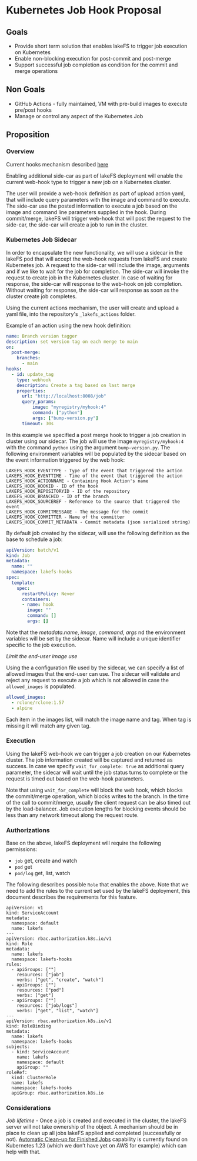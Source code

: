 # Kubernetes Job Hook Proposal

## Goals

- Provide short term solution that enables lakeFS to trigger job execution on Kubernetes
- Enable non-blocking execution for post-commit and post-merge
- Support successful job completion as condition for the commit and merge operations


## Non Goals

- GitHub Actions - fully maintained, VM with pre-build images to execute pre/post hooks
- Manage or control any aspect of the Kubernetes Job


## Proposition


### Overview

Current hooks mechanism described [here](https://docs.lakefs.io/setup/hooks.html)

Enabling additional side-car as part of lakeFS deployment will enable the current web-hook type to trigger a new job on a Kubernetes cluster.

The user will provide a web-hook definition as part of upload action yaml, that will include query parameters with the image and command to execute. The side-car use the posted information to execute a job based on the image and command line parameters supplied in the hook.
During commit/merge, lakeFS will trigger web-hook that will post the request to the side-car, the side-car will create a job to run in the cluster.


### Kubernetes Job Sidecar

In order to encapsulate the new functionality, we will use a sidecar in the lakeFS pod that will accept the web-hook requests from lakeFS and create Kubernetes job.
A request to the side-car will include the image, arguments and if we like to wait for the job for completion.
The side-car will invoke the request to create job in the Kubernetes cluster.
In case of waiting for response, the side-car will response to the web-hook on job completion.
Without waiting for response, the side-car will response as soon as the cluster create job completes.

Using the current actions mechanism, the user will create and upload a yaml file, into the repository's `_lakefs_actions` folder.

Example of an action using the new hook definition:

```yaml
name: Branch version tagger
description: set version tag on each merge to main
on:
  post-merge:
    branches:
      - main
hooks:
  - id: update_tag
    type: webhook
    description: Create a tag based on last merge
    properties:
      url: "http://localhost:8008/job"
      query_params:
          image: "myregistry/myhook:4"
          command: ["python"]
          args: ["bump-version.py"]
      timeout: 30s
```

In this example we specified a post merge hook to trigger a job creation in cluster using our sidecar.
The job will use the image `myregistry/myhook:4` with the command `python` using the argument `bump-version.py`.
The following environment variables will be populated by the sidecar based on the event information triggered by the web hook:

```
LAKEFS_HOOK_EVENTTYPE - Type of the event that triggered the action
LAKEFS_HOOK_EVENTTIME - Time of the event that triggered the action
LAKEFS_HOOK_ACTIONNAME - Containing Hook Action's name
LAKEFS_HOOK_HOOKID - ID of the hook
LAKEFS_HOOK_REPOSITORYID - ID of the repository
LAKEFS_HOOK_BRANCHID - ID of the branch
LAKEFS_HOOK_SOURCEREF - Reference to the source that triggered the event
LAKEFS_HOOK_COMMITMESSAGE - The message for the commit
LAKEFS_HOOK_COMMITTER - Name of the committer
LAKEFS_HOOK_COMMIT_METADATA - Commit metadata (json serialized string)
```

By default job created by the sidecar, will use the following definition as the base to schedule a job:

```yaml
apiVersion: batch/v1
kind: Job
metadata:
  name: ""
  namespace: lakefs-hooks
spec:
  template:
    spec:
      restartPolicy: Never
      containers:
      - name: hook
        image: ""
        command: []
        args: []
```

Note that the _metadata.name_, _image_, _command_, _args_ nd the environment variables will be set by the sidecar.
Name will include a unique identifier specific to the job execution.

*Limit the end-user image use*

Using the a configuration file used by the sidecar, we can specify a list of allowed images that the end-user can use. The sidecar will validate and reject any request to execute a job which is not allowed in case the `allowed_images` is populated.

```yaml
allowed_images:
  - rclone/rclone:1.57
  - alpine
```

Each item in the images list, will match the image name and tag. When tag is missing it will match any given tag.


### Execution

Using the lakeFS web-hook we can trigger a job creation on our Kubernetes cluster.
The job information created will be captured and returned as success.
In case we specify `wait_for_complete: true` as additional query parameter, the sidecar will wait until the job status turns to complete or the request is timed out based on the web-hook parameters.

Note that using `wait_for_complete` will block the web hook, which blocks the commit/merge operation, which blocks writes to the branch. In the time of the call to commit/merge, usually the client request can be also timed out by the load-balancer. Job execution lengths for blocking events should be less than any network timeout along the request route.


### Authorizations

Base on the above, lakeFS deployment will require the following permissions:

- `job` get, create and watch
- `pod` get
- `pod/log` get, list, watch

The following describes possible `Role` that enables the above.
Note that we need to add the rules to the current set used by the lakeFS deployment, this document describes the requirements for this feature.

```
apiVersion: v1
kind: ServiceAccount
metadata:
  namespace: default
  name: lakefs
---
apiVersion: rbac.authorization.k8s.io/v1
kind: Role
metadata:
  name: lakefs
  namespace: lakefs-hooks
rules:
  - apiGroups: [""]
    resources: ["job"]
    verbs: ["get", "create", "watch"]
  - apiGroups: [""]
    resources: ["pod"]
    verbs: ["get"]
  - apiGroups: [""]
    resources: ["job/logs"]
    verbs: ["get", "list", "watch"]
---
apiVersion: rbac.authorization.k8s.io/v1
kind: RoleBinding
metadata:
  name: lakefs
  namespace: lakefs-hooks
subjects:
  - kind: ServiceAccount
    name: lakefs
    namespace: default
    apiGroup: ""
roleRef:
  kind: ClusterRole
  name: lakefs
  namespace: lakefs-hooks
  apiGroup: rbac.authorization.k8s.io
```


### Considerations

*Job lifetime* - Once a job is created and executed in the cluster, the lakeFS server will not take ownership of the object. A mechanism should be in place to clean up all jobs lakeFS applied and completed (successfully or not).
[Automatic Clean-up for Finished Jobs](https://kubernetes.io/docs/concepts/workloads/controllers/ttlafterfinished/) capability is currently found on Kubernetes 1.23 (which we don’t have yet on AWS for example) which can help with that.


